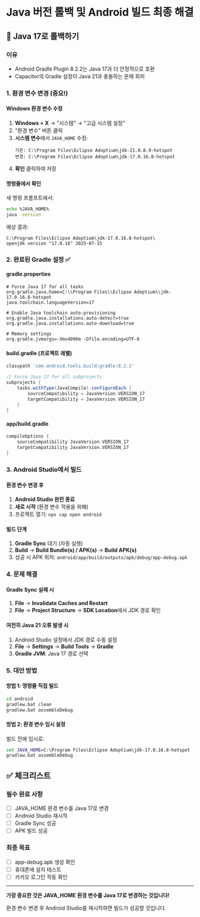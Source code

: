 # Java 버전 롤백 및 Android 빌드 최종 해결

## 🔄 Java 17로 롤백하기

### 이유
- Android Gradle Plugin 8.2.2는 Java 17과 더 안정적으로 호환
- Capacitor의 Gradle 설정이 Java 21과 충돌하는 문제 회피

### 1. 환경 변수 변경 (중요!)

#### Windows 환경 변수 수정
1. **Windows + X** → "시스템" → "고급 시스템 설정"
2. "환경 변수" 버튼 클릭
3. **시스템 변수**에서 `JAVA_HOME` 수정:
   ```
   기존: C:\Program Files\Eclipse Adoptium\jdk-21.0.8.9-hotspot
   변경: C:\Program Files\Eclipse Adoptium\jdk-17.0.16.8-hotspot
   ```
4. **확인** 클릭하여 저장

#### 명령줄에서 확인
새 명령 프롬프트에서:
```bash
echo %JAVA_HOME%
java -version
```

예상 결과:
```
C:\Program Files\Eclipse Adoptium\jdk-17.0.16.8-hotspot\
openjdk version "17.0.16" 2025-07-15
```

### 2. 완료된 Gradle 설정 ✅

#### gradle.properties
```properties
# Force Java 17 for all tasks
org.gradle.java.home=C:\\Program Files\\Eclipse Adoptium\\jdk-17.0.16.8-hotspot
java.toolchain.languageVersion=17

# Enable Java toolchain auto-provisioning
org.gradle.java.installations.auto-detect=true
org.gradle.java.installations.auto-download=true

# Memory settings
org.gradle.jvmargs=-Xmx4096m -Dfile.encoding=UTF-8
```

#### build.gradle (프로젝트 레벨)
```gradle
classpath 'com.android.tools.build:gradle:8.2.2'

// Force Java 17 for all subprojects
subprojects {
    tasks.withType(JavaCompile).configureEach {
        sourceCompatibility = JavaVersion.VERSION_17
        targetCompatibility = JavaVersion.VERSION_17
    }
}
```

#### app/build.gradle
```gradle
compileOptions {
    sourceCompatibility JavaVersion.VERSION_17
    targetCompatibility JavaVersion.VERSION_17
}
```

### 3. Android Studio에서 빌드

#### 환경 변수 변경 후
1. **Android Studio 완전 종료**
2. **새로 시작** (환경 변수 적용을 위해)
3. 프로젝트 열기: `npx cap open android`

#### 빌드 단계
1. **Gradle Sync** 대기 (자동 실행)
2. **Build** → **Build Bundle(s) / APK(s)** → **Build APK(s)**
3. 성공 시 APK 위치: `android/app/build/outputs/apk/debug/app-debug.apk`

### 4. 문제 해결

#### Gradle Sync 실패 시
1. **File** → **Invalidate Caches and Restart**
2. **File** → **Project Structure** → **SDK Location**에서 JDK 경로 확인

#### 여전히 Java 21 오류 발생 시
1. Android Studio 설정에서 JDK 경로 수동 설정
2. **File** → **Settings** → **Build Tools** → **Gradle**
3. **Gradle JVM**: Java 17 경로 선택

### 5. 대안 방법

#### 방법 1: 명령줄 직접 빌드
```bash
cd android
gradlew.bat clean
gradlew.bat assembleDebug
```

#### 방법 2: 환경 변수 임시 설정
빌드 전에 임시로:
```cmd
set JAVA_HOME=C:\Program Files\Eclipse Adoptium\jdk-17.0.16.8-hotspot
gradlew.bat assembleDebug
```

## ✅ 체크리스트

### 필수 완료 사항
- [ ] JAVA_HOME 환경 변수를 Java 17로 변경
- [ ] Android Studio 재시작
- [ ] Gradle Sync 성공
- [ ] APK 빌드 성공

### 최종 목표
- [ ] app-debug.apk 생성 확인
- [ ] 휴대폰에 설치 테스트
- [ ] 카카오 로그인 작동 확인

---

**가장 중요한 것은 JAVA_HOME 환경 변수를 Java 17로 변경하는 것입니다!**

환경 변수 변경 후 Android Studio를 재시작하면 빌드가 성공할 것입니다.